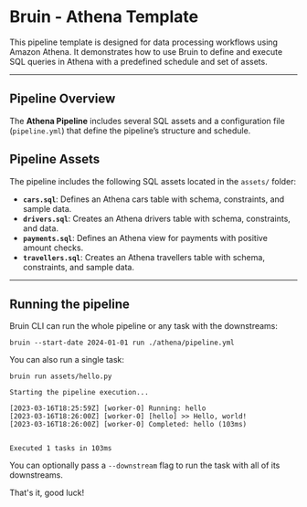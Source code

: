 # Bruin - Athena Template

This pipeline template is designed for data processing workflows using Amazon Athena. It demonstrates how to use Bruin to define and execute SQL queries in Athena with a predefined schedule and set of assets.

---

## Pipeline Overview

The **Athena Pipeline** includes several SQL assets and a configuration file (`pipeline.yml`) that define the pipeline’s structure and schedule.

## Pipeline Assets

The pipeline includes the following SQL assets located in the `assets/` folder:

- **`cars.sql`**: Defines an Athena cars table with schema, constraints, and sample data.
- **`drivers.sql`**: Creates an Athena drivers table with schema, constraints, and data.
- **`payments.sql`**:  Defines an Athena view for payments with positive amount checks.
- **`travellers.sql`**: Creates an Athena travellers table with schema, constraints, and sample data.

---


## Running the pipeline

Bruin CLI can run the whole pipeline or any task with the downstreams:

```shell
bruin --start-date 2024-01-01 run ./athena/pipeline.yml
```

You can also run a single task:

```shell
bruin run assets/hello.py                            
```

```shell
Starting the pipeline execution...

[2023-03-16T18:25:59Z] [worker-0] Running: hello
[2023-03-16T18:26:00Z] [worker-0] [hello] >> Hello, world!
[2023-03-16T18:26:00Z] [worker-0] Completed: hello (103ms)


Executed 1 tasks in 103ms
```

You can optionally pass a `--downstream` flag to run the task with all of its downstreams.

That's it, good luck!

